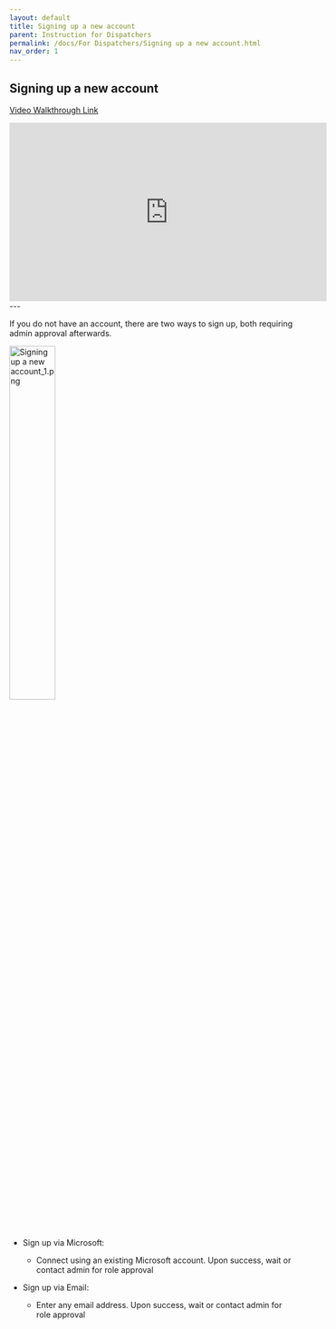 ```yaml
---
layout: default
title: Signing up a new account
parent: Instruction for Dispatchers
permalink: /docs/For Dispatchers/Signing up a new account.html
nav_order: 1
---
```


## Signing up a new account
<a href="https://youtube.com/watch?v=nKR5lJjS9ys" target="_blank">Video Walkthrough Link</a>

<div class="video-container">
  <iframe 
    width="560" 
    height="315" 
    src="https://www.youtube.com/embed/nKR5lJjS9ys?si=Xy6kipMvFrsDESeD" 
    title="Sign Up" 
    frameborder="0" 
    allow="encrypted-media; picture-in-picture; web-share" 
    allowfullscreen>
  </iframe>
</div>
---

If you do not have an account, there are two ways to sign up, both requiring admin approval afterwards.

<img src="1.Signing up a new account/Signing up a new account_1.png" alt="Signing up a new account_1.png" width="40%" />

- Sign up via Microsoft: 
  - Connect using an existing Microsoft account. Upon success, wait or contact admin for role approval

- Sign up via Email: 
  - Enter any email address. Upon success, wait or contact admin for role approval
